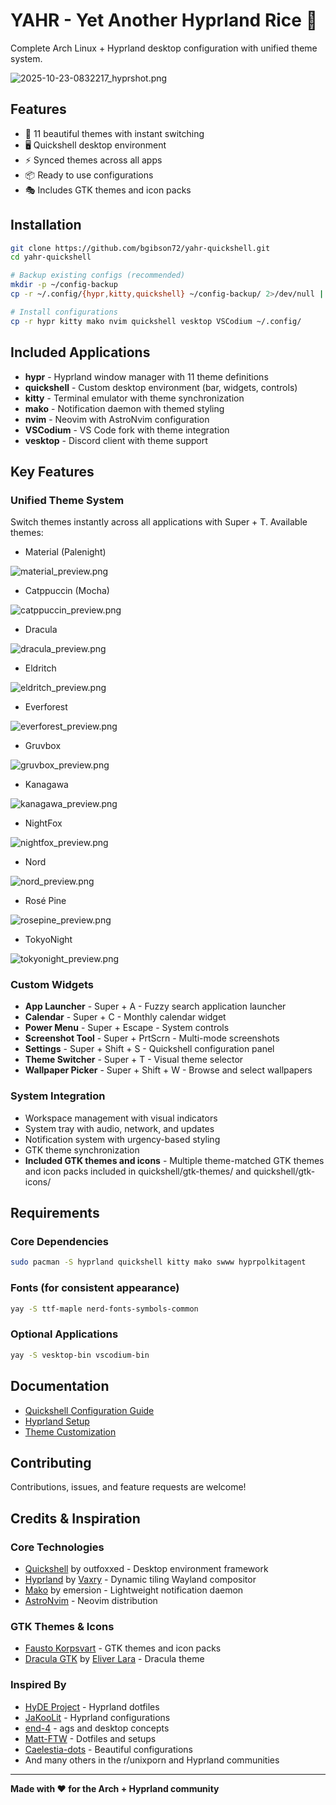 # YAHR - Yet Another Hyprland Rice 🍚

Complete Arch Linux + Hyprland desktop configuration with unified theme system.

![2025-10-23-0832217_hyprshot.png](previews/2025-10-23-083217_hyprshot.png)

## Features
- 🎨 11 beautiful themes with instant switching
- 🖥️ Quickshell desktop environment
- ⚡ Synced themes across all apps
- 📦 Ready to use configurations
- 🎭 Includes GTK themes and icon packs

## Installation

```bash
git clone https://github.com/bgibson72/yahr-quickshell.git
cd yahr-quickshell

# Backup existing configs (recommended)
mkdir -p ~/config-backup
cp -r ~/.config/{hypr,kitty,quickshell} ~/config-backup/ 2>/dev/null || true

# Install configurations
cp -r hypr kitty mako nvim quickshell vesktop VSCodium ~/.config/
```

## Included Applications

- **hypr** - Hyprland window manager with 11 theme definitions
- **quickshell** - Custom desktop environment (bar, widgets, controls)
- **kitty** - Terminal emulator with theme synchronization
- **mako** - Notification daemon with themed styling
- **nvim** - Neovim with AstroNvim configuration
- **VSCodium** - VS Code fork with theme integration
- **vesktop** - Discord client with theme support

## Key Features

### Unified Theme System
Switch themes instantly across all applications with Super + T. Available themes:
- Material (Palenight)

![material_preview.png](previews/material_preview.png)

- Catppuccin (Mocha)

![catppuccin_preview.png](previews/catppuccin_preview.png)

- Dracula

![dracula_preview.png](previews/dracula_preview.png)

- Eldritch

![eldritch_preview.png](previews/eldritch_preview.png)

- Everforest

![everforest_preview.png](previews/everforest_preview.png)

- Gruvbox

![gruvbox_preview.png](previews/gruvbox_preview.png)

- Kanagawa

![kanagawa_preview.png](previews/kanagawa_preview.png)

- NightFox

![nightfox_preview.png](previews/nightfox_preview.png)

- Nord

![nord_preview.png](previews/nord_preview.png)

- Rosé Pine

![rosepine_preview.png](previews/rosepine_preview.png)

- TokyoNight

![tokyonight_preview.png](previews/tokyonight_preview.png)


### Custom Widgets
- **App Launcher** - Super + A - Fuzzy search application launcher
- **Calendar** - Super + C - Monthly calendar widget
- **Power Menu** - Super + Escape - System controls
- **Screenshot Tool** - Super + PrtScrn - Multi-mode screenshots
- **Settings** - Super + Shift + S - Quickshell configuration panel
- **Theme Switcher** - Super + T - Visual theme selector
- **Wallpaper Picker** - Super + Shift + W - Browse and select wallpapers

### System Integration
- Workspace management with visual indicators
- System tray with audio, network, and updates
- Notification system with urgency-based styling
- GTK theme synchronization
- **Included GTK themes and icons** - Multiple theme-matched GTK themes and icon packs included in quickshell/gtk-themes/ and quickshell/gtk-icons/

## Requirements

### Core Dependencies
```bash
sudo pacman -S hyprland quickshell kitty mako swww hyprpolkitagent
```

### Fonts (for consistent appearance)
```bash
yay -S ttf-maple nerd-fonts-symbols-common
```

### Optional Applications
```bash
yay -S vesktop-bin vscodium-bin
```

## Documentation

- [Quickshell Configuration Guide](quickshell/README.md)
- [Hyprland Setup](hypr/)
- [Theme Customization](quickshell/README.md#customization)

## Contributing

Contributions, issues, and feature requests are welcome!

## Credits & Inspiration

### Core Technologies
- [Quickshell](https://github.com/outfoxxed/quickshell) by outfoxxed - Desktop environment framework
- [Hyprland](https://hyprland.org/) by [Vaxry](https://github.com/vaxerski) - Dynamic tiling Wayland compositor
- [Mako](https://github.com/emersion/mako) by emersion - Lightweight notification daemon
- [AstroNvim](https://github.com/AstroNvim/AstroNvim) - Neovim distribution

### GTK Themes & Icons
- [Fausto Korpsvart](https://github.com/Fausto-Korpsvart) - GTK themes and icon packs
- [Dracula GTK](https://github.com/dracula/gtk) by [Eliver Lara](https://github.com/EliverLara) - Dracula theme

### Inspired By
- [HyDE Project](https://github.com/prasanthrangan/hyprdots) - Hyprland dotfiles
- [JaKooLit](https://github.com/JaKooLit) - Hyprland configurations
- [end-4](https://github.com/end-4) - ags and desktop concepts
- [Matt-FTW](https://github.com/Matt-FTW) - Dotfiles and setups
- [Caelestia-dots](https://github.com/Heus-Sueh/Caelestia-dots) - Beautiful configurations
- And many others in the r/unixporn and Hyprland communities

---

**Made with ❤️ for the Arch + Hyprland community**
